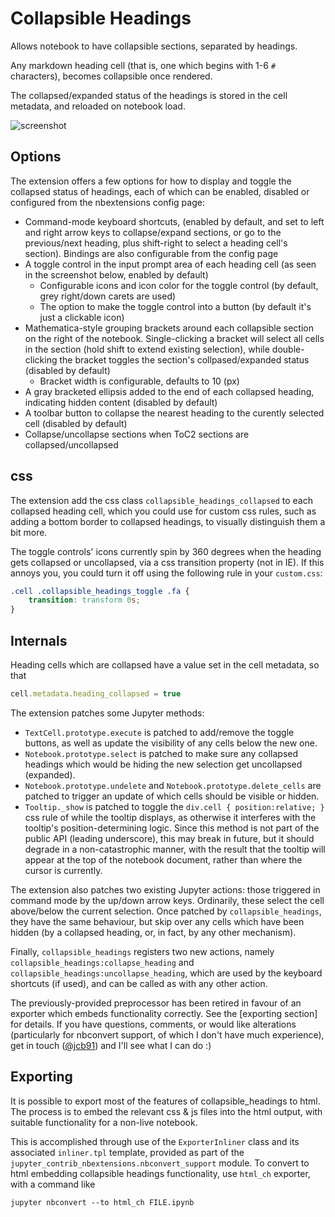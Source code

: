 Collapsible Headings
====================

Allows notebook to have collapsible sections, separated by headings.

Any markdown heading cell (that is, one which begins with 1-6 `#` characters),
becomes collapsible once rendered.

The collapsed/expanded status of the headings is stored in the cell metadata,
and reloaded on notebook load.

![screenshot](screenshot.png)


Options
-------

The extension offers a few options for how to display and toggle the collapsed
status of headings, each of which can be enabled, disabled or configured from
the nbextensions config page:

* Command-mode keyboard shortcuts, (enabled by default, and set to left and
  right arrow keys to collapse/expand sections, or go to the previous/next
  heading, plus shift-right to select a heading cell's section).
  Bindings are also configurable from the config page
* A toggle control in the input prompt area of each heading cell (as seen in
  the screenshot below, enabled by default)
  * Configurable icons and icon color for the toggle control (by default, grey
    right/down carets are used)
  * The option to make the toggle control into a button (by default it's just a
    clickable icon)
* Mathematica-style grouping brackets around each collapsible section on the
  right of the notebook. Single-clicking a bracket will select all cells in the
  section (hold shift to extend existing selection), while double-clicking the
  bracket toggles the section's collpased/expanded status (disabled by default)
  * Bracket width is configurable, defaults to 10 (px)
* A gray bracketed ellipsis added to the end of each collapsed heading,
  indicating hidden content (disabled by default)
* A toolbar button to collapse the nearest heading to the curently selected
  cell (disabled by default)
* Collapse/uncollapse sections when ToC2 sections are collapsed/uncollapsed


css
---

The extension add the css class `collapsible_headings_collapsed` to each
collapsed heading cell, which you could use for custom css rules, such as
adding a bottom border to collapsed headings, to visually distinguish them a
bit more.

The toggle controls' icons currently spin by 360 degrees when the heading gets
collapsed or uncollapsed, via a css transition property (not in IE).
If this annoys you,
you could turn it off using the following rule in your `custom.css`:

```css
.cell .collapsible_headings_toggle .fa {
	transition: transform 0s;
}
```


Internals
---------

Heading cells which are collapsed have a value set in the cell metadata, so
that

```javascript
cell.metadata.heading_collapsed = true
```

The extension patches some Jupyter methods:
* `TextCell.prototype.execute` is patched to add/remove the toggle buttons,
  as well as update the visibility of any cells below the new one.
* `Notebook.prototype.select` is patched to make sure any collapsed headings
  which would be hiding the new selection get uncollapsed (expanded).
* `Notebook.prototype.undelete` and `Notebook.prototype.delete_cells` are
  patched to trigger an update of which cells should be visible or hidden.
* `Tooltip._show` is patched to toggle the `div.cell { position:relative; }`
  css rule of while the tooltip displays, as otherwise it interferes with the
  tooltip's position-determining logic. Since this method is not part of the
  public API (leading underscore), this may break in future, but it should
  degrade in a non-catastrophic manner, with the result that the tooltip will
  appear at the top of the notebook document, rather than where the cursor is
  currently.

The extension also patches two existing Jupyter actions: those triggered in
command mode by the up/down arrow keys. Ordinarily, these select the cell
above/below the current selection. Once patched by `collapsible_headings`, they
have the same behaviour, but skip over any cells which have been hidden (by a
collapsed heading, or, in fact, by any other mechanism).

Finally, `collapsible_headings` registers two new actions, namely
`collapsible_headings:collapse_heading` and
`collapsible_headings:uncollapse_heading`, which are used by the keyboard
shortcuts (if used), and can be called as with any other action.

The previously-provided preprocessor has been retired in favour of an exporter
which embeds functionality correctly. See the [exporting section] for details.
If you have questions, comments, or would like alterations (particularly for
nbconvert support, of which I don't have much experience), get in touch
([@jcb91](https://github.com/jcb91))
and I'll see what I can do :)


Exporting
---------

It is possible to export most of the features of collapsible_headings to html.
The process is to embed the relevant css & js files into the html output, with
suitable functionality for a non-live notebook.

This is accomplished through use of the `ExporterInliner` class and its
associated `inliner.tpl` template, provided as part of the
`jupyter_contrib_nbextensions.nbconvert_support` module.
To convert to html embedding collapsible headings functionality, use `html_ch`
exporter, with a command like

    jupyter nbconvert --to html_ch FILE.ipynb 
